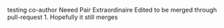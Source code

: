 testing co-author
Neeed Pair Extraordinaire
Edited to be merged through pull-request 1.
Hopefully it still merges